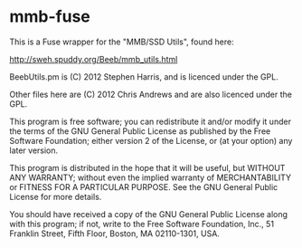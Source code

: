 mmb-fuse
========

This is a Fuse wrapper for the "MMB/SSD Utils", found here:

  http://sweh.spuddy.org/Beeb/mmb_utils.html

BeebUtils.pm is (C) 2012 Stephen Harris, and is licenced under the GPL.

Other files here are (C) 2012 Chris Andrews and are also licenced
under the GPL.

This program is free software; you can redistribute it and/or
modify it under the terms of the GNU General Public License
as published by the Free Software Foundation; either version 2
of the License, or (at your option) any later version.

This program is distributed in the hope that it will be useful,
but WITHOUT ANY WARRANTY; without even the implied warranty of
MERCHANTABILITY or FITNESS FOR A PARTICULAR PURPOSE.  See the
GNU General Public License for more details.

You should have received a copy of the GNU General Public License
along with this program; if not, write to the Free Software
Foundation, Inc., 51 Franklin Street, Fifth Floor, Boston, MA  02110-1301, USA.
